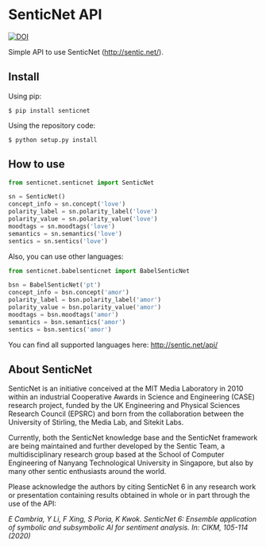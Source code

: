 # SenticNet API

[![DOI](https://zenodo.org/badge/DOI/10.5281/zenodo.1246573.svg)](https://doi.org/10.5281/zenodo.1246573)

Simple API to use SenticNet (http://sentic.net/).


## Install

Using pip:

```
$ pip install senticnet
```

Using the repository code:

```
$ python setup.py install
```

## How to use

```python
from senticnet.senticnet import SenticNet

sn = SenticNet()
concept_info = sn.concept('love')
polarity_label = sn.polarity_label('love')
polarity_value = sn.polarity_value('love')
moodtags = sn.moodtags('love')
semantics = sn.semantics('love')
sentics = sn.sentics('love')
```

Also, you can use other languages:

```python
from senticnet.babelsenticnet import BabelSenticNet

bsn = BabelSenticNet('pt')
concept_info = bsn.concept('amor')
polarity_label = bsn.polarity_label('amor')
polarity_value = bsn.polarity_value('amor')
moodtags = bsn.moodtags('amor')
semantics = bsn.semantics('amor')
sentics = bsn.sentics('amor')
```

You can find all supported languages here: http://sentic.net/api/

## About SenticNet

SenticNet is an initiative conceived at the MIT Media Laboratory in 2010 within an industrial Cooperative Awards in Science and Engineering (CASE) research project, funded by the UK Engineering and Physical Sciences Research Council (EPSRC) and born from the collaboration between the University of Stirling, the Media Lab, and Sitekit Labs.

Currently, both the SenticNet knowledge base and the SenticNet framework are being maintained and further developed by the Sentic Team, a multidisciplinary research group based at the School of Computer Engineering of Nanyang Technological University in Singapore, but also by many other sentic enthusiasts around the world.

Please acknowledge the authors by citing SenticNet 6 in any research work or presentation containing results obtained in whole or in part through the use of the API:

*E Cambria, Y Li, F Xing, S Poria, K Kwok. SenticNet 6: Ensemble application of symbolic and subsymbolic AI for sentiment analysis. In: CIKM, 105-114 (2020)*
